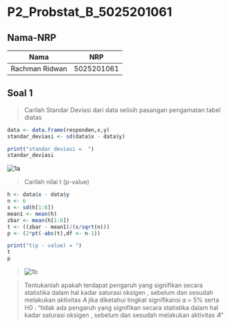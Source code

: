 # P2_Probstat_B_5025201061

## Nama-NRP
| Nama                | NRP        |
|---------------------|------------|
|   Rachman Ridwan    | 5025201061 |

## Soal 1
>Carilah Standar Deviasi dari data selisih pasangan pengamatan tabel diatas
```R
data <- data.frame(responden,x,y)
standar_deviasi <- sd(data$x - data$y)

print("standar deviasi =  ")
standar_deviasi
```
>
![1a](https://user-images.githubusercontent.com/90601251/170879976-12b79207-1069-4f46-a7c4-15cdbce2e341.png)

>Carilah nilai t (p-value)
```R
h <- data$x - data$y
n <- 6
s <- sd(h[1:6])
mean1 <- mean(h)
zbar <- mean(h[1:6])
t <- ((zbar - mean1)/(s/sqrt(n)))
p <- (2*pt(-abs(t),df <- n-1))

print("t(p - value) = ")
t
p
```
>
>![1b](https://user-images.githubusercontent.com/90601251/170880023-b719626b-bbb1-485b-82f2-8cad61de92be.png)

>Tentukanlah apakah terdapat pengaruh yang signifikan secara statistika
dalam hal kadar saturasi oksigen , sebelum dan sesudah melakukan
aktivitas 𝐴 jika diketahui tingkat signifikansi 𝛼 = 5% serta H0 : “tidak ada
pengaruh yang signifikan secara statistika dalam hal kadar saturasi
oksigen , sebelum dan sesudah melakukan aktivitas 𝐴”
